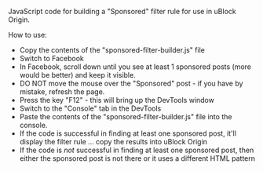 JavaScript code for building a "Sponsored" filter rule for use in uBlock Origin.

How to use:
- Copy the contents of the "sponsored-filter-builder.js" file
- Switch to Facebook
- In Facebook, scroll down until you see at least 1 sponsored posts (more would be better) and keep it visible.
- DO NOT move the mouse over the "Sponsored" post - if you have by mistake, refresh the page.
- Press the key "F12" - this will bring up the DevTools window
- Switch to the "Console" tab in the DevTools
- Paste the contents of the "sponsored-filter-builder.js" file into the console.
- If the code is successful in finding at least one sponsored post, it'll display the filter rule ... copy the results into uBlock Origin
- If the code is _not_ successful in finding at least one sponsored post, then either the sponsored post is not there or it uses a different HTML pattern
